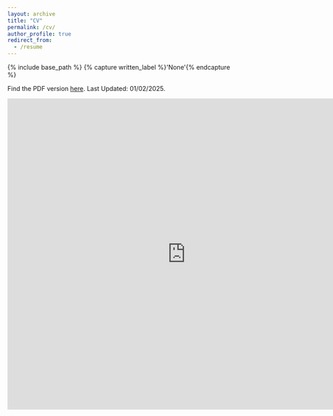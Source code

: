 ```yaml
---
layout: archive
title: "CV"
permalink: /cv/
author_profile: true
redirect_from:
  - /resume
---
```


{% include base_path %} {% capture written_label %}'None'{% endcapture %}

Find the PDF version <a href="https://bhuiyanra.github.io/files/Resume.pdf" target="_blank" rel="noopener noreferrer">here</a>. Last Updated: 01/02/2025.

<embed src="https://bhuiyanra.github.io/files/Resume.pdf" width="800" height="700" type="application/pdf">



